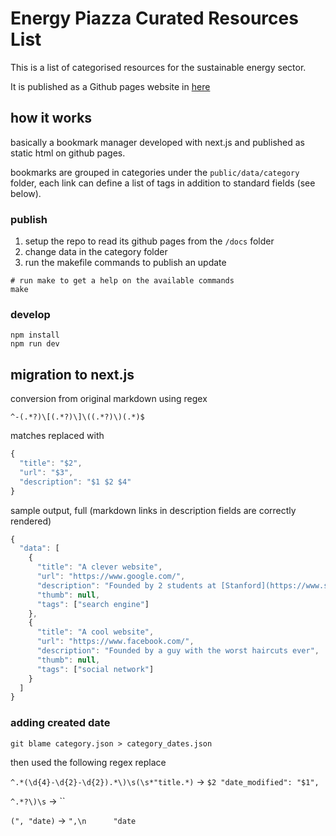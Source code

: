 # Energy Piazza Curated Resources List

This is a list of categorised resources for the sustainable energy sector.

It is published as a Github pages website in [here](https://piazza.energy/curated-resource-list/)

## how it works

basically a bookmark manager developed with next.js and published as static html on github pages.

bookmarks are grouped in categories under the `public/data/category` folder, each link can define a list of tags in addition to standard fields (see below).

### publish

1. setup the repo to read its github pages from the `/docs` folder 
2. change data in the category folder
3. run the makefile commands to publish an update

```shell
# run make to get a help on the available commands
make
```

### develop

```shell
npm install
npm run dev
```

## migration to next.js

conversion from original markdown using regex

`^-(.*?)\[(.*?)\]\((.*?)\)(.*)$`

matches replaced with

```javascript
{
  "title": "$2", 
  "url": "$3",
  "description": "$1 $2 $4"
}
```

sample output, full (markdown links in description fields are correctly rendered)

```javascript
{
  "data": [
    {
      "title": "A clever website",
      "url": "https://www.google.com/",
      "description": "Founded by 2 students at [Stanford](https://www.stanford.edu/)",
      "thumb": null,
      "tags": ["search engine"]
    },
    {
      "title": "A cool website",
      "url": "https://www.facebook.com/",
      "description": "Founded by a guy with the worst haircuts ever",
      "thumb": null,
      "tags": ["social network"]
    }
  ]
}
```

### adding created date

`git blame category.json > category_dates.json`

then used the following regex replace

`^.*(\d{4}-\d{2}-\d{2}).*\)\s(\s*"title.*)` -> `$2 "date_modified": "$1",`

`^.*?\)\s` -> ``

`(", "date)` -> `",\n      "date`
